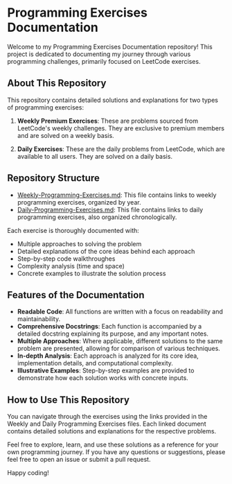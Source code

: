 # Programming Exercises Documentation

Welcome to my Programming Exercises Documentation repository! This project is dedicated to documenting my journey through various programming challenges, primarily focused on LeetCode exercises.

## About This Repository

This repository contains detailed solutions and explanations for two types of programming exercises:

1. **Weekly Premium Exercises**: These are problems sourced from LeetCode's weekly challenges. They are exclusive to premium members and are solved on a weekly basis.

2. **Daily Exercises**: These are the daily problems from LeetCode, which are available to all users. They are solved on a daily basis.

## Repository Structure

- [Weekly-Programming-Exercises.md](Writerside/topics/Weekly/Weekly-Programming-Exercises.md): This file contains links to weekly programming exercises, organized by year.
- [Daily-Programming-Exercises.md](Writerside/topics/Daily/Daily-Programming-Exercises.md): This file contains links to daily programming exercises, also organized chronologically.

Each exercise is thoroughly documented with:

- Multiple approaches to solving the problem
- Detailed explanations of the core ideas behind each approach
- Step-by-step code walkthroughes
- Complexity analysis (time and space)
- Concrete examples to illustrate the solution process

## Features of the Documentation

- **Readable Code**: All functions are written with a focus on readability and maintainability.
- **Comprehensive Docstrings**: Each function is accompanied by a detailed docstring explaining its purpose, and any important notes.
- **Multiple Approaches**: Where applicable, different solutions to the same problem are presented, allowing for comparison of various techniques.
- **In-depth Analysis**: Each approach is analyzed for its core idea, implementation details, and computational complexity.
- **Illustrative Examples**: Step-by-step examples are provided to demonstrate how each solution works with concrete inputs.

## How to Use This Repository

You can navigate through the exercises using the links provided in the Weekly and Daily Programming Exercises files. Each linked document contains detailed solutions and explanations for the respective problems.

Feel free to explore, learn, and use these solutions as a reference for your own programming journey. If you have any questions or suggestions, please feel free to open an issue or submit a pull request.

Happy coding!